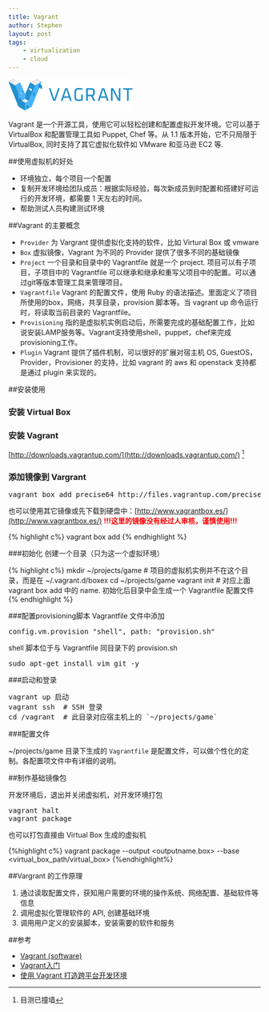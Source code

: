```yaml
---
title: Vagrant
author: Stephen
layout: post
tags:
    - virtualization
    - cloud
---
```

![vagrant logo](/assets/imgs/logo_vagrant-81478652.png)

Vagrant 是一个开源工具，使用它可以轻松创建和配置虚拟开发环境。它可以基于 VirtualBox 和配置管理工具如 Puppet, Chef 等。从 1.1 版本开始，它不只局限于 VirtualBox, 同时支持了其它虚拟化软件如 VMware 和亚马逊 EC2 等.
<!--more-->

##使用虚拟机的好处
* 环境独立，每个项目一个配置
* 复制开发环境给团队成员：根据实际经验，每次新成员到时配置和搭建好可运行的开发环境，都需要 1 天左右的时间。
* 帮助测试人员构建测试环境

##Vagrant 的主要概念
* `Provider` 为 Vargrant 提供虚拟化支持的软件，比如 Virtural Box 或 vmware
* `Box` 虚拟镜像，Vagrant 为不同的 Provider 提供了很多不同的基础镜像
* `Project` 一个目录和目录中的 Vagrantfile 就是一个 project. 项目可以有子项目，子项目中的 Vagrantfile 可以继承和继承和重写父项目中的配置。可以通过git等版本管理工具来管理项目。
* `Vagrantfile` Vagrant 的配置文件，使用 Ruby 的语法描述。里面定义了项目所使用的box，网络，共享目录，provision 脚本等。当 vagrant up 命令运行时，将读取当前目录的 Vagrantfile。
* `Provisioning` 指的是虚拟机实例启动后，所需要完成的基础配置工作，比如说安装LAMP服务等。Vagrant支持使用shell，puppet，chef来完成provisioning工作。
* `Plugin` Vagrant 提供了插件机制，可以很好的扩展对宿主机 OS, GuestOS，Provider，Provisioner 的支持，比如 vagrant 的 aws 和 openstack 支持都是通过 plugin 来实现的。


##安装使用

### 安装 Virtual Box

### 安装 Vagrant
[http://downloads.vagrantup.com/](http://downloads.vagrantup.com/) [^qiang]

### 添加镜像到 Vargrant
<pre>
vagrant box add precise64 http://files.vagrantup.com/precise64.box
</pre>

也可以使用其它镜像或先下载到硬盘中：[http://www.vagrantbox.es/](http://www.vagrantbox.es/) **<font color='red'>!!!这里的镜像没有经过人审核，谨慎使用!!!</font>**

{% highlight c%}
vagrant box add <name> <file location>
{% endhighlight %}

###初始化
创建一个目录（只为这一个虚拟环境）

{% highlight c%}
mkdir ~/projects/game # 项目的虚拟机实例并不在这个目录，而是在 ~/.vagrant.d/boxex
cd ~/projects/game
vagrant init <name>  # 对应上面 vagrant box add 中的 name. 初始化后目录中会生成一个 Vagrantfile 配置文件
{% endhighlight %}

###配置provisioning脚本
Vagrantfile 文件中添加
<pre>
config.vm.provision "shell", path: "provision.sh"
</pre>
shell 脚本位于与 Vagrantfile 同目录下的 provision.sh
<pre>
sudo apt-get install vim git -y
</pre>

###启动和登录
<pre>
vagrant up 启动
vagrant ssh  # SSH 登录
cd /vagrant  # 此目录对应宿主机上的 `~/projects/game`
</pre>

###配置文件

~/projects/game 目录下生成的 `Vagrantfile` 是配置文件，可以做个性化的定制。各配置项文件中有详细的说明。

##制作基础镜像包

开发环境后，退出并关闭虚拟机，对开发环境打包
<pre>
vagrant halt
vagrant package
</pre>

也可以打包直接由 Virtual Box 生成的虚拟机

{%highlight c%}
vagrant package --output <outputname.box> --base <virtual_box_path/virtual_box>
{%endhighlight%}

##Vargrant 的工作原理
1. 通过读取配置文件，获知用户需要的环境的操作系统、网络配置、基础软件等信息
2. 调用虚拟化管理软件的 API, 创建基础环境
3. 调用用户定义的安装脚本，安装需要的软件和服务

##参考
* [Vagrant (software)](http://en.wikipedia.org/wiki/Vagrant_(software))
* [Vagrant入门](http://www.cnblogs.com/alexyang8/p/3380936.html)
* [使用 Vagrant 打造跨平台开发环境](http://blog.segmentfault.com/fenbox/1190000000264347)

[^qiang]: 目测已撞墙

